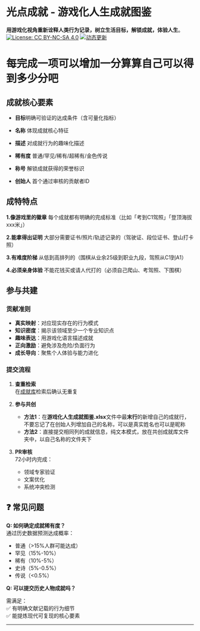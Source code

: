 # 光点成就 - 游戏化人生成就图鉴

**用游戏化视角重新诠释人类行为记录，树立生活目标，解锁成就，体验人生**。  
[![License: CC BY-NC-SA 4.0](https://img.shields.io/badge/License-CC%20BY--NC--SA%204.0-blue.svg)](https://creativecommons.org/licenses/by-nc-sa/4.0/)
[![动态更新](https://img.shields.io/badge/动态-每周成就更新-ff69b4.svg)](CONTRIBUTING.md)
# 每完成一项可以增加一分算算自己可以得到多少分吧
##  成就核心要素

 -  ​**目标**​   明确可验证的达成条件（含可量化指标）

 -  **名称**​   体现成就核心特征
 
 -  ​**描述**​   对成就行为的趣味化描述
 
 -  ​**稀有度**​  普通/罕见/稀有/超稀有/金色传说
 
 -  ​**称号**​   解锁成就获得的荣誉标识
 
 -  ​**创始人**​  首个通过审核的贡献者ID 

 ##  成特特点
**1.像游戏里的徽章**
  每个成就都有明确的完成标准（比如「考到C1驾照」「登顶海拔xxx米」）

**2.能拿得出证明**
  大部分需要证书/照片/轨迹记录的（驾驶证、段位证书、登山打卡照）

**3.有难度阶梯**
  从低到高排列的（围棋从业余25级到职业九段，驾照从C1到A1）

**4.必须亲身体验**
  不能花钱买或请人代打的（必须自己爬山、考驾照、下围棋）

##  参与共建

### 贡献准则

-  ​**真实映射**：对应现实存在的行为模式
-  ​**知识密度**：揭示该领域至少一个专业知识点
- ​**趣味表达**：用游戏化语言描述成就
- ​**正向激励**：避免涉及危险/负面行为
- ​**成长导向**：聚焦个人体验与能力进化

### 提交流程

1. ​**查重检索**​  
    在[成就库](https://ocnj7uuh53zl.feishu.cn/wiki/PPjvwt1BBiBtf9k9TVecyh7Bnhc?from=from_copylink)检索后确认无重复

2. **参与共创**
    - **方法1**：​在**游戏化人生成就图鉴.xlsx**文件中最**末行**的新增自己的成就行，不要忘记了在创始人列增加自己的名称，可以是真实姓名也可以是昵称
    - ​**方法2**：直接提交相同列的成就信息，纯文本模式，放在共创成就库文件夹中，以自己名称的文件夹下
3. ​**PR审核**​  
    72小时内完成：
    
    -  领域专家验证
    -  文案优化
    -  系统冲突检测

## ❓ 常见问题
**Q: 如何确定成就稀有度？**  
通过历史数据预测达成概率：
- 普通（>15%人群可能达成）
- 罕见（15%-10%）
- 稀有（10%-5%） 
- 史诗（5%-0.5%）
- 传说（<0.5%）

**Q: 可以提交历史人物成就吗？**

需满足：  
✅ 有明确文献记载的行为细节  
✅ 能提炼现代可复现的核心要素  

---
